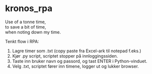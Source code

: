 # kronos_rpa
Use of a tonne time,  
to save a bit of time,  
when noting down my time.


Tenkt flow i RPA:
1. Lagre timer som .txt (copy paste fra Excel-ark til notepad f.eks.)
2. Kjør .py script, scriptet stopper på innloggingssiden.
4. Taste inn bruker navn og passord, og tast ENTER i Python-vinduet.
5. Velg .txt, scriptet fører inn timene, logger ut og lukker browser. 
